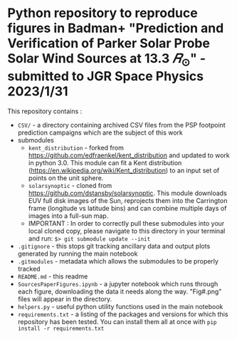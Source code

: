 # Python repository to reproduce figures in  Badman+ "Prediction and Verification of Parker Solar Probe Solar Wind Sources at 13.3 $𝑅_\odot$" - submitted to JGR Space Physics 2023/1/31

This repository contains :

* `CSV/` - a directory containing archived CSV files from the PSP footpoint prediction campaigns which are the subject of this work
* submodules 
    * `kent_distribution` - forked from https://github.com/edfraenkel/kent_distribution and updated to work in python 3.0. This module can fit a Kent distribution (https://en.wikipedia.org/wiki/Kent_distribution) to an input set of points on the unit sphere.
    * `solarsynoptic` - cloned from https://github.com/dstansby/solarsynoptic. This module downloads EUV full disk images of the Sun, reprojects them into the Carrington frame (longitude vs latitude bins) and can combine multiple days of images into a full-sun map.
    * IMPORTANT : In order to correctly pull these submodules into your local cloned copy, please navigate to this directory in your terminal and run: `$> git submodule update --init`
* `.gitignore` - this stops git tracking ancillary data and output plots generated by running the main notebook
* `.gitmodules` - metadata which allows the submodules to be properly tracked
* `README.md` - this readme
* `SourcesPaperFigures.ipynb` - a jupyter notebook which runs through each figure, downloading the data it needs along the way. "Fig#.png" files will appear in the directory.
* `helpers.py` - useful python utility functions used in the main notebook
* `requirements.txt` - a listing of the packages and versions for which this repository has been tested. You can install them all at once with `pip install -r requirements.txt` 
